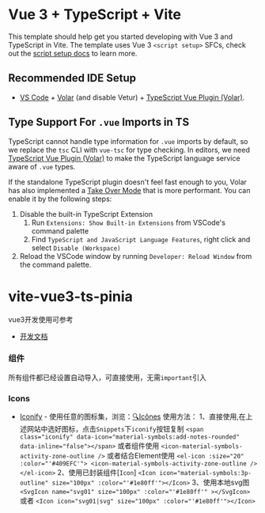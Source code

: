 # Vue 3 + TypeScript + Vite

This template should help get you started developing with Vue 3 and TypeScript in Vite. The template uses Vue 3 `<script setup>` SFCs, check out the [script setup docs](https://v3.vuejs.org/api/sfc-script-setup.html#sfc-script-setup) to learn more.

## Recommended IDE Setup

- [VS Code](https://code.visualstudio.com/) + [Volar](https://marketplace.visualstudio.com/items?itemName=Vue.volar) (and disable Vetur) + [TypeScript Vue Plugin (Volar)](https://marketplace.visualstudio.com/items?itemName=Vue.vscode-typescript-vue-plugin).

## Type Support For `.vue` Imports in TS

TypeScript cannot handle type information for `.vue` imports by default, so we replace the `tsc` CLI with `vue-tsc` for type checking. In editors, we need [TypeScript Vue Plugin (Volar)](https://marketplace.visualstudio.com/items?itemName=Vue.vscode-typescript-vue-plugin) to make the TypeScript language service aware of `.vue` types.

If the standalone TypeScript plugin doesn't feel fast enough to you, Volar has also implemented a [Take Over Mode](https://github.com/johnsoncodehk/volar/discussions/471#discussioncomment-1361669) that is more performant. You can enable it by the following steps:

1. Disable the built-in TypeScript Extension
   1. Run `Extensions: Show Built-in Extensions` from VSCode's command palette
   2. Find `TypeScript and JavaScript Language Features`, right click and select `Disable (Workspace)`
2. Reload the VSCode window by running `Developer: Reload Window` from the command palette.
# vite-vue3-ts-pinia
vue3开发使用可参考
- [开发文档](https://juejin.cn/post/7220220100384407610#comment)
### 组件
  所有组件都已经设置自动导入，可直接使用，无需`important`引入
### Icons

- [Iconify](https://iconify.design) - 使用任意的图标集，浏览：[🔍Icônes](https://icones.netlify.app/)
使用方法：
1、直接使用,在上述网站中选好图标，点击`Snippets`下`iconify`按钮复制
`<span class="iconify" data-icon="material-symbols:add-notes-rounded" data-inline="false"></span>`
或者组件使用
`<icon-material-symbols-activity-zone-outline />`
或者结合Element使用
`<el-icon :size="20" :color="'#409EFC'">
      <icon-material-symbols-activity-zone-outline />
    </el-icon>`
2、使用已封装组件[`Icon`]
 `<Icon icon="material-symbols:3p-outline" size="100px" :color="'#1e80ff'"></Icon>`
3、使用本地svg图
`<SvgIcon name="svg01" size="100px" :color="'#1e80ff'" ></SvgIcon>`
或者
`<Icon icon="svg01|svg" size="100px" :color="'#1e80ff'"></Icon>`
